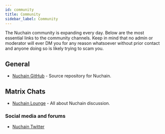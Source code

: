 ```yaml
---
id: community
title: Community
sidebar_label: Community
---
```


The Nuchain community is expanding every day. Below are the most essential links to the community
channels. Keep in mind that no admin or moderator will ever DM you for any reason whatsoever without
prior contact and anyone doing so is likely trying to scam you.

## General

- [Nuchain GitHub](https://github.com/nusantarachain/nuchain/) - Source repository for Nuchain.

## Matrix Chats

- [Nuchain Lounge](https://app.element.io/#/room/!aYWUxhUvutqbMBQIsN:matrix.org) - All about Nuchain
  discussion.

### Social media and forums

- [Nuchain Twitter](https://twitter.com/nusantarachain)
